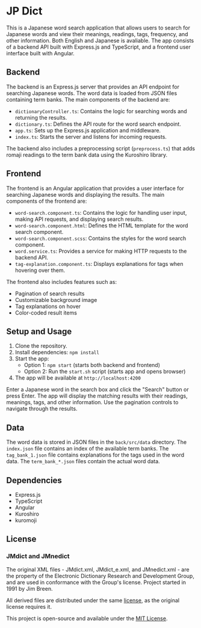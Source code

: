 # JP Dict

This is a Japanese word search application that allows users to search for Japanese words and view their meanings, readings, tags, frequency, and other information. Both English and Japanese is avaliable. The app consists of a backend API built with Express.js and TypeScript, and a frontend user interface built with Angular.

## Backend

The backend is an Express.js server that provides an API endpoint for searching Japanese words. The word data is loaded from JSON files containing term banks. The main components of the backend are:

- `dictionaryController.ts`: Contains the logic for searching words and returning the results.
- `dictionary.ts`: Defines the API route for the word search endpoint.
- `app.ts`: Sets up the Express.js application and middleware.
- `index.ts`: Starts the server and listens for incoming requests.

The backend also includes a preprocessing script (`preprocess.ts`) that adds romaji readings to the term bank data using the Kuroshiro library.

## Frontend

The frontend is an Angular application that provides a user interface for searching Japanese words and displaying the results. The main components of the frontend are:

- `word-search.component.ts`: Contains the logic for handling user input, making API requests, and displaying search results.
- `word-search.component.html`: Defines the HTML template for the word search component.
- `word-search.component.scss`: Contains the styles for the word search component.
- `word.service.ts`: Provides a service for making HTTP requests to the backend API.
- `tag-explanation.component.ts`: Displays explanations for tags when hovering over them.

The frontend also includes features such as:
- Pagination of search results
- Customizable background image
- Tag explanations on hover
- Color-coded result items

## Setup and Usage 

1. Clone the repository.
2. Install dependencies: `npm install`
3. Start the app: 
   - Option 1: `npm start` (starts both backend and frontend)
   - Option 2: Run the `start.sh` script (starts app and opens browser)
4. The app will be available at `http://localhost:4200`

Enter a Japanese word in the search box and click the "Search" button or press Enter. The app will display the matching results with their readings, meanings, tags, and other information. Use the pagination controls to navigate through the results.

## Data

The word data is stored in JSON files in the `back/src/data` directory. The `index.json` file contains an index of the available term banks. The `tag_bank_1.json` file contains explanations for the tags used in the word data. The `term_bank_*.json` files contain the actual word data.

## Dependencies

- Express.js
- TypeScript
- Angular
- Kuroshiro
- kuromoji

## License

### JMdict and JMnedict

The original XML files - JMdict.xml, JMdict_e.xml, and JMnedict.xml - are the property of the Electronic Dictionary Research and Development Group, and are used in conformance with the Group's license. Project started in 1991 by Jim Breen.

All derived files are distributed under the same [license](https://www.edrdg.org/edrdg/licence.html), as the original license requires it.

This project is open-source and available under the [MIT License](LICENSE).
